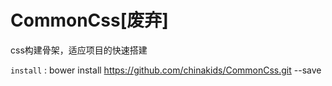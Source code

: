 # CommonCss[废弃]

css构建骨架，适应项目的快速搭建

`install` : bower install https://github.com/chinakids/CommonCss.git --save

